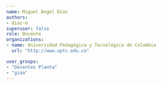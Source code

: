 ```yaml
---
name: Miguel Ángel Díaz
authors:
- diaz-m
superuser: false
role: Docente 
organizations:
- name: Universidad Pedagógica y Tecnológica de Colombia
  url: "http://www.uptc.edu.co"

user_groups:
- "Docentes Planta"
- "giaa"
---
```


